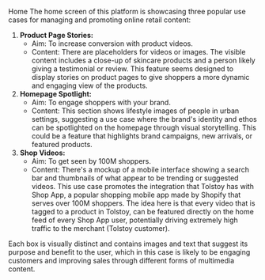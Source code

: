 Home
The home screen of this platform is showcasing three popular use cases for managing and promoting online retail content:

1. **Product Page Stories:**
    - Aim: To increase conversion with product videos.
    - Content: There are placeholders for videos or images. The visible content includes a close-up of skincare products and a person likely giving a testimonial or review. This feature seems designed to display stories on product pages to give shoppers a more dynamic and engaging view of the products.
2. **Homepage Spotlight:**
    - Aim: To engage shoppers with your brand.
    - Content: This section shows lifestyle images of people in urban settings, suggesting a use case where the brand's identity and ethos can be spotlighted on the homepage through visual storytelling. This could be a feature that highlights brand campaigns, new arrivals, or featured products.
3. **Shop Videos:**
    - Aim: To get seen by 100M shoppers.
    - Content: There's a mockup of a mobile interface showing a search bar and thumbnails of what appear to be trending or suggested videos. This use case promotes the integration that Tolstoy has with Shop App, a popular shopping mobile app made by Shopify that serves over 100M shoppers. The idea here is that every video that is tagged to a product in Tolstoy, can be featured directly on the home feed of every Shop App user, potentially driving extremely high traffic to the merchant (Tolstoy customer).

Each box is visually distinct and contains images and text that suggest its purpose and benefit to the user, which in this case is likely to be engaging customers and improving sales through different forms of multimedia content.
